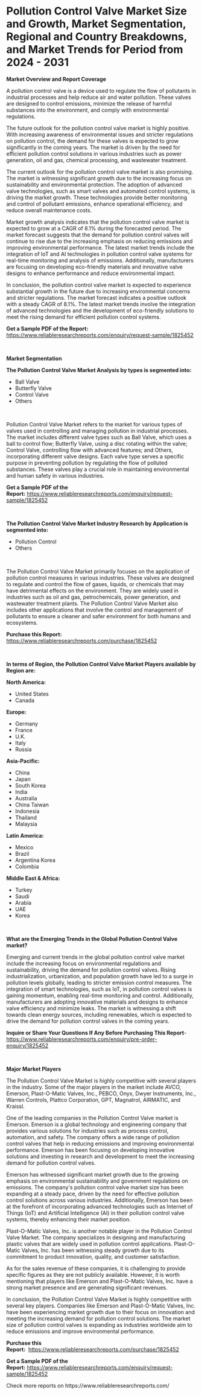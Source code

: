 <p><h1>Pollution Control Valve Market Size and Growth, Market Segmentation, Regional and Country Breakdowns, and Market Trends for Period from 2024 -  2031</h1></p><p><strong>Market Overview and Report Coverage</strong></p>
<p><p>A pollution control valve is a device used to regulate the flow of pollutants in industrial processes and help reduce air and water pollution. These valves are designed to control emissions, minimize the release of harmful substances into the environment, and comply with environmental regulations.</p><p>The future outlook for the pollution control valve market is highly positive. With increasing awareness of environmental issues and stricter regulations on pollution control, the demand for these valves is expected to grow significantly in the coming years. The market is driven by the need for efficient pollution control solutions in various industries such as power generation, oil and gas, chemical processing, and wastewater treatment.</p><p>The current outlook for the pollution control valve market is also promising. The market is witnessing significant growth due to the increasing focus on sustainability and environmental protection. The adoption of advanced valve technologies, such as smart valves and automated control systems, is driving the market growth. These technologies provide better monitoring and control of pollutant emissions, enhance operational efficiency, and reduce overall maintenance costs.</p><p>Market growth analysis indicates that the pollution control valve market is expected to grow at a CAGR of 8.1% during the forecasted period. The market forecast suggests that the demand for pollution control valves will continue to rise due to the increasing emphasis on reducing emissions and improving environmental performance. The latest market trends include the integration of IoT and AI technologies in pollution control valve systems for real-time monitoring and analysis of emissions. Additionally, manufacturers are focusing on developing eco-friendly materials and innovative valve designs to enhance performance and reduce environmental impact.</p><p>In conclusion, the pollution control valve market is expected to experience substantial growth in the future due to increasing environmental concerns and stricter regulations. The market forecast indicates a positive outlook with a steady CAGR of 8.1%. The latest market trends involve the integration of advanced technologies and the development of eco-friendly solutions to meet the rising demand for efficient pollution control systems.</p></p>
<p><strong>Get a Sample PDF of the Report:</strong> <a href="https://www.reliableresearchreports.com/enquiry/request-sample/1825452">https://www.reliableresearchreports.com/enquiry/request-sample/1825452</a></p>
<p>&nbsp;</p>
<p><strong>Market Segmentation</strong></p>
<p><strong>The Pollution Control Valve Market Analysis by types is segmented into:</strong></p>
<p><ul><li>Ball Valve</li><li>Butterfly Valve</li><li>Control Valve</li><li>Others</li></ul></p>
<p>&nbsp;</p>
<p><p>Pollution Control Valve Market refers to the market for various types of valves used in controlling and managing pollution in industrial processes. The market includes different valve types such as Ball Valve, which uses a ball to control flow; Butterfly Valve, using a disc rotating within the valve; Control Valve, controlling flow with advanced features; and Others, incorporating different valve designs. Each valve type serves a specific purpose in preventing pollution by regulating the flow of polluted substances. These valves play a crucial role in maintaining environmental and human safety in various industries.</p></p>
<p><strong>Get a Sample PDF of the Report:</strong>&nbsp;<a href="https://www.reliableresearchreports.com/enquiry/request-sample/1825452">https://www.reliableresearchreports.com/enquiry/request-sample/1825452</a></p>
<p>&nbsp;</p>
<p><strong>The Pollution Control Valve Market Industry Research by Application is segmented into:</strong></p>
<p><ul><li>Pollution Control</li><li>Others</li></ul></p>
<p>&nbsp;</p>
<p><p>The Pollution Control Valve Market primarily focuses on the application of pollution control measures in various industries. These valves are designed to regulate and control the flow of gases, liquids, or chemicals that may have detrimental effects on the environment. They are widely used in industries such as oil and gas, petrochemicals, power generation, and wastewater treatment plants. The Pollution Control Valve Market also includes other applications that involve the control and management of pollutants to ensure a cleaner and safer environment for both humans and ecosystems.</p></p>
<p><strong>Purchase this Report:</strong>&nbsp; <a href="https://www.reliableresearchreports.com/purchase/1825452">https://www.reliableresearchreports.com/purchase/1825452</a></p>
<p>&nbsp;</p>
<p><strong>In terms of Region, the Pollution Control Valve Market Players available by Region are:</strong></p>
<p>
    <p> <strong> North America: </strong>
        <ul>
            <li>United States</li>
            <li>Canada</li>
        </ul>
        </p> 
    <p> <strong> Europe: </strong>
        <ul>
            <li>Germany</li>
            <li>France</li>
            <li>U.K.</li>
            <li>Italy</li>
            <li>Russia</li>
        </ul>
        </p> 
    <p> <strong> Asia-Pacific: </strong>
        <ul>
            <li>China</li>
            <li>Japan</li>
            <li>South Korea</li>
            <li>India</li>
            <li>Australia</li>
            <li>China Taiwan</li>
            <li>Indonesia</li>
            <li>Thailand</li>
            <li>Malaysia</li>
        </ul>
        </p> 
    <p> <strong> Latin America: </strong>
        <ul>
            <li>Mexico</li>
            <li>Brazil</li>
            <li>Argentina Korea</li>
            <li>Colombia</li>
        </ul>
        </p> 
    <p> <strong> Middle East & Africa: </strong>
        <ul>
            <li>Turkey</li>
            <li>Saudi</li>
            <li>Arabia</li>
            <li>UAE</li>
            <li>Korea</li>
        </ul>
    </p>
    </p>
<p>&nbsp;</p>
<p><strong>What are the Emerging Trends in the Global Pollution Control Valve market?</strong></p>
<p><p>Emerging and current trends in the global pollution control valve market include the increasing focus on environmental regulations and sustainability, driving the demand for pollution control valves. Rising industrialization, urbanization, and population growth have led to a surge in pollution levels globally, leading to stricter emission control measures. The integration of smart technologies, such as IoT, in pollution control valves is gaining momentum, enabling real-time monitoring and control. Additionally, manufacturers are adopting innovative materials and designs to enhance valve efficiency and minimize leaks. The market is witnessing a shift towards clean energy sources, including renewables, which is expected to drive the demand for pollution control valves in the coming years.</p></p>
<p><strong>Inquire or Share Your Questions If Any Before Purchasing This Report</strong>- <a href="https://www.reliableresearchreports.com/enquiry/pre-order-enquiry/1825452">https://www.reliableresearchreports.com/enquiry/pre-order-enquiry/1825452</a></p>
<p>&nbsp;</p>
<p><strong>Major Market Players</strong></p>
<p><p>The Pollution Control Valve Market is highly competitive with several players in the industry. Some of the major players in the market include AVCO, Emerson, Plast-O-Matic Valves, Inc., PEBCO, Onyx, Dwyer Instruments, Inc., Warren Controls, Plattco Corporation, GPT, Magnatrol, AIRMATIC, and Kraissl.</p><p>One of the leading companies in the Pollution Control Valve market is Emerson. Emerson is a global technology and engineering company that provides various solutions for industries such as process control, automation, and safety. The company offers a wide range of pollution control valves that help in reducing emissions and improving environmental performance. Emerson has been focusing on developing innovative solutions and investing in research and development to meet the increasing demand for pollution control valves.</p><p>Emerson has witnessed significant market growth due to the growing emphasis on environmental sustainability and government regulations on emissions. The company's pollution control valve market size has been expanding at a steady pace, driven by the need for effective pollution control solutions across various industries. Additionally, Emerson has been at the forefront of incorporating advanced technologies such as Internet of Things (IoT) and Artificial Intelligence (AI) in their pollution control valve systems, thereby enhancing their market position.</p><p>Plast-O-Matic Valves, Inc. is another notable player in the Pollution Control Valve Market. The company specializes in designing and manufacturing plastic valves that are widely used in pollution control applications. Plast-O-Matic Valves, Inc. has been witnessing steady growth due to its commitment to product innovation, quality, and customer satisfaction.</p><p>As for the sales revenue of these companies, it is challenging to provide specific figures as they are not publicly available. However, it is worth mentioning that players like Emerson and Plast-O-Matic Valves, Inc. have a strong market presence and are generating significant revenues.</p><p>In conclusion, the Pollution Control Valve Market is highly competitive with several key players. Companies like Emerson and Plast-O-Matic Valves, Inc. have been experiencing market growth due to their focus on innovation and meeting the increasing demand for pollution control solutions. The market size of pollution control valves is expanding as industries worldwide aim to reduce emissions and improve environmental performance.</p></p>
<p><strong>Purchase this Report:</strong>&nbsp;&nbsp;<a href="https://www.reliableresearchreports.com/purchase/1825452">https://www.reliableresearchreports.com/purchase/1825452</a></p>
<p></p>
<p><strong>Get a Sample PDF of the Report:</strong>&nbsp;<a href="https://www.reliableresearchreports.com/enquiry/request-sample/1825452">https://www.reliableresearchreports.com/enquiry/request-sample/1825452</a></p>
<p>Check more reports on https://www.reliableresearchreports.com/</p>